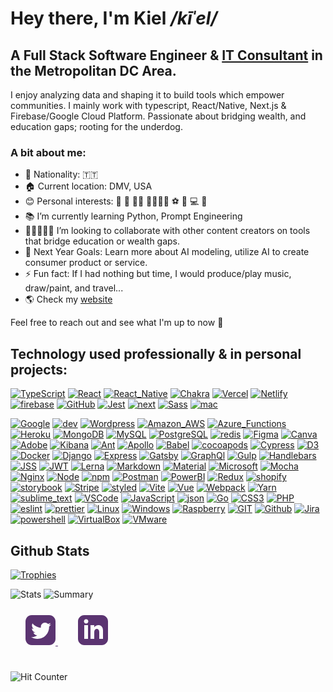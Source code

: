 # Hey there, I'm Kiel _/kīˈel/_ 
## A Full Stack Software Engineer & [IT Consultant](https://tenksolutions.com) in the Metropolitan DC Area.

I enjoy analyzing data and shaping it to build tools which empower communities. I mainly work with typescript, React/Native, Next.js & Firebase/Google Cloud Platform. Passionate about bridging wealth, and education gaps; rooting for the underdog.

### A bit about me:

- 📍 Nationality: 🇹🇹
- 🏠 Current location:  DMV, USA
- 😊 Personal interests: 📿 🖤 ✊🏾 📐🧭🤴🏾 ⚽ 🥊 💻 🛫
- 📚 I’m currently learning Python,  Prompt Engineering 
- 🧑🏾‍🤝‍🧑🏿 I’m looking to collaborate with other content creators on tools that bridge education or wealth gaps.
- 🥅 Next Year Goals: Learn more about AI modeling, utilize AI to create consumer product or service.
- ⚡ Fun fact: If I had nothing but time, I would produce/play music, draw/paint, and travel...
- 🌎 Check my [website](https://kielbyrne.com/)

Feel free to reach out and see what I'm up to now 💬

## Technology used professionally & in personal projects:
[![TypeScript](https://img.shields.io/badge/TypeScript-007ACC?style=for-the-badge&logo=typescript&logoColor=white)](#)
[![React](https://img.shields.io/badge/React-20232A?style=for-the-badge&logo=react&logoColor=61DAFB)](#)
[![React_Native](https://img.shields.io/badge/React_Native-20232A?style=for-the-badge&logo=react&logoColor=61DAFB)](#)
[![Chakra](https://img.shields.io/badge/Chakra--UI-319795?style=for-the-badge&logo=chakra-ui&logoColor=white)](#)
[![Vercel](https://img.shields.io/badge/Vercel-000000?style=for-the-badge&logo=vercel&logoColor=white)](#)
[![Netlify](https://img.shields.io/badge/Netlify-00C7B7?style=for-the-badge&logo=netlify&logoColor=white)](#)
[![firebase](https://img.shields.io/badge/firebase-ffca28?style=for-the-badge&logo=firebase&logoColor=black)](#)
[![GitHub](https://img.shields.io/badge/GitHub%20Pages-222222?style=for-the-badge&logo=GitHub%20Pages&logoColor=white)](#)
[![Jest](https://img.shields.io/badge/Jest-C21325?style=for-the-badge&logo=jest&logoColor=white)](#)
[![next](https://img.shields.io/badge/next.js-000000?style=for-the-badge&logo=nextdotjs&logoColor=white)](#)
[![Sass](https://img.shields.io/badge/Sass-CC6699?style=for-the-badge&logo=sass&logoColor=white)](#)
[![mac](https://img.shields.io/badge/mac%20os-000000?style=for-the-badge&logo=apple&logoColor=white)](#)

[![Google](https://img.shields.io/badge/Google%20Analytics-E37400?style=for-the-badge&logo=google%20analytics&logoColor=white)](#)
[![dev](https://img.shields.io/badge/dev.to-0A0A0A?style=for-the-badge&logo=devdotto&logoColor=white)](#)
[![Wordpress](https://img.shields.io/badge/Wordpress-21759B?style=for-the-badge&logo=wordpress&logoColor=white)](#)
[![Amazon_AWS](https://img.shields.io/badge/Amazon_AWS-FF9900?style=for-the-badge&logo=amazonaws&logoColor=white)](#)
[![Azure_Functions](https://img.shields.io/badge/Azure_Functions-0062AD?style=for-the-badge&logo=azure-functions&logoColor=white)](#)
[![Heroku](https://img.shields.io/badge/Heroku-430098?style=for-the-badge&logo=heroku&logoColor=white)](#)
[![MongoDB](https://img.shields.io/badge/MongoDB-4EA94B?style=for-the-badge&logo=mongodb&logoColor=white)](#)
[![MySQL](https://img.shields.io/badge/MySQL-005C84?style=for-the-badge&logo=mysql&logoColor=white)](#)
[![PostgreSQL](https://img.shields.io/badge/PostgreSQL-316192?style=for-the-badge&logo=postgresql&logoColor=white)](#)
[![redis](https://img.shields.io/badge/redis-%23DD0031.svg?&style=for-the-badge&logo=redis&logoColor=white)](#)
[![Figma](https://img.shields.io/badge/Figma-F24E1E?style=for-the-badge&logo=figma&logoColor=white)](#)
[![Canva](https://img.shields.io/badge/Canva-%2300C4CC.svg?&style=for-the-badge&logo=Canva&logoColor=white)](#)
[![Adobe](https://img.shields.io/badge/Adobe%20Creative%20Cloud-DA1F26?style=for-the-badge&logo=Adobe%20Creative%20Cloud&logoColor=white)](#)
[![Kibana](https://img.shields.io/badge/Kibana-005571?style=for-the-badge&logo=Kibana&logoColor=white)](#)
[![Ant](https://img.shields.io/badge/Ant%20Design-1890FF?style=for-the-badge&logo=antdesign&logoColor=white)](#)
[![Apollo](https://img.shields.io/badge/Apollo%20GraphQL-311C87?&style=for-the-badge&logo=Apollo%20GraphQL&logoColor=white)](#)
[![Babel](https://img.shields.io/badge/Babel-F9DC3E?style=for-the-badge&logo=babel&logoColor=white)](#)
[![cocoapods](https://img.shields.io/badge/cocoapods-FA2A02?style=for-the-badge&logo=cocoapods&logoColor=white)](#)
[![Cypress](https://img.shields.io/badge/Cypress-17202C?style=for-the-badge&logo=cypress&logoColor=white)](#)
[![D3](https://img.shields.io/badge/d3.js-F9A03C?style=for-the-badge&logo=d3.js&logoColor=white)](#)
[![Docker](https://img.shields.io/badge/Docker-2CA5E0?style=for-the-badge&logo=docker&logoColor=white)](#)
[![Django](https://img.shields.io/badge/Django-092E20?style=for-the-badge&logo=django&logoColor=green)](#)
[![Express](https://img.shields.io/badge/Express.js-000000?style=for-the-badge&logo=express&logoColor=white)](#)
[![Gatsby](https://img.shields.io/badge/Gatsby-663399?style=for-the-badge&logo=gatsby&logoColor=white)](#)
[![GraphQl](https://img.shields.io/badge/GraphQl-E10098?style=for-the-badge&logo=graphql&logoColor=white)](#)
[![Gulp](https://img.shields.io/badge/Gulp-CF4647?style=for-the-badge&logo=gulp&logoColor=white)](#)
[![Handlebars](https://img.shields.io/badge/Handlebars.js-f0772b?style=for-the-badge&logo=handlebarsdotjs&logoColor=blackhttps://img.shields.io/badge/Hugo-FF4088?style=for-the-badge&logo=hugo&logoColor=white)](#)
[![JSS](https://img.shields.io/badge/JSS-F7DF1E?style=for-the-badge&logo=JSS&logoColor=white)](#)
[![JWT](https://img.shields.io/badge/JWT-000000?style=for-the-badge&logo=JSON%20web%20tokens&logoColor=white)](#)
[![Lerna](https://img.shields.io/badge/Lerna-3E3E3E?style=for-the-badge&logo=lerna&logoColor=white)](#)
[![Markdown](https://img.shields.io/badge/Markdown-000000?style=for-the-badge&logo=markdown&logoColor=white)](#)
[![Material](https://img.shields.io/badge/Material%20UI-007FFF?style=for-the-badge&logo=mui&logoColor=white)](#)
[![Microsoft](https://img.shields.io/badge/Microsoft-666666?style=for-the-badge&logo=microsoft&logoColor=white)](#)
[![Mocha](https://img.shields.io/badge/Mocha-8D6748?style=for-the-badge&logo=Mocha&logoColor=white)](#)
[![Nginx](https://img.shields.io/badge/Nginx-009639?style=for-the-badge&logo=nginx&logoColor=white)](#)
[![Node](https://img.shields.io/badge/Node.js-339933?style=for-the-badge&logo=nodedotjs&logoColor=white)](#)
[![npm](https://img.shields.io/badge/npm-CB3837?style=for-the-badge&logo=npm&logoColor=white)](#)
[![Postman](https://img.shields.io/badge/Postman-FF6C37?style=for-the-badge&logo=Postman&logoColor=white)](#)
[![PowerBI](https://img.shields.io/badge/PowerBI-F2C811?style=for-the-badge&logo=Power%20BI&logoColor=white)](#)
[![Redux](https://img.shields.io/badge/Redux-593D88?style=for-the-badge&logo=redux&logoColor=white)](#)
[![shopify](https://img.shields.io/badge/shopify-8DB543?style=for-the-badge&logo=Shopify&logoColor=white)](#)
[![storybook](https://img.shields.io/badge/storybook-FF4785?style=for-the-badge&logo=storybook&logoColor=white)](#)
[![Stripe](https://img.shields.io/badge/Stripe-626CD9?style=for-the-badge&logo=Stripe&logoColor=white)](#)
[![styled](https://img.shields.io/badge/styled--components-DB7093?style=for-the-badge&logo=styled-components&logoColor=whitehttps://img.shields.io/badge/ts--node-3178C6?style=for-the-badge&logo=ts-node&logoColor=white)](#)
[![Vite](https://img.shields.io/badge/Vite-B73BFE?style=for-the-badge&logo=vite&logoColor=FFD62E)](#)
[![Vue](https://img.shields.io/badge/Vue.js-35495E?style=for-the-badge&logo=vuedotjs&logoColor=4FC08D)](#)
[![Webpack](https://img.shields.io/badge/Webpack-8DD6F9?style=for-the-badge&logo=Webpack&logoColor=white)](#)
[![Yarn](https://img.shields.io/badge/Yarn-2C8EBB?style=for-the-badge&logo=yarn&logoColor=white)](#)
[![sublime_text](https://img.shields.io/badge/sublime_text-%23575757.svg?&style=for-the-badge&logo=sublime-text&logoColor=important)](#)
[![VSCode](https://img.shields.io/badge/VSCode-0078D4?style=for-the-badge&logo=visual%20studio%20code&logoColor=white)](#)
[![JavaScript](https://img.shields.io/badge/JavaScript-323330?style=for-the-badge&logo=javascript&logoColor=F7DF1E)](#)
[![json](https://img.shields.io/badge/json-5E5C5C?style=for-the-badge&logo=json&logoColor=whitehttps://img.shields.io/badge/HTML5-E34F26?style=for-the-badge&logo=html5&logoColor=white)](#)
[![Go](https://img.shields.io/badge/Go-00ADD8?style=for-the-badge&logo=go&logoColor=white)](#)
[![CSS3](https://img.shields.io/badge/CSS3-1572B6?style=for-the-badge&logo=css3&logoColor=white)](#)
[![PHP](https://img.shields.io/badge/PHP-777BB4?style=for-the-badge&logo=php&logoColor=white)](#)
[![eslint](https://img.shields.io/badge/eslint-3A33D1?style=for-the-badge&logo=eslint&logoColor=white)](#)
[![prettier](https://img.shields.io/badge/prettier-1A2C34?style=for-the-badge&logo=prettier&logoColor=F7BA3E)](#)
[![Linux](https://img.shields.io/badge/Linux-FCC624?style=for-the-badge&logo=linux&logoColor=black)](#)
[![Windows](https://img.shields.io/badge/Windows-0078D6?style=for-the-badge&logo=windows&logoColor=white)](#)
[![Raspberry](https://img.shields.io/badge/Raspberry%20Pi-A22846?style=for-the-badge&logo=Raspberry%20Pi&logoColor=white)](#)
[![GIT](https://img.shields.io/badge/GIT-E44C30?style=for-the-badge&logo=git&logoColor=white)](#)
[![Github](https://img.shields.io/badge/Github%20Actions-282a2e?style=for-the-badge&logo=githubactions&logoColor=367cfe)](#)
[![Jira](https://img.shields.io/badge/Jira-0052CC?style=for-the-badge&logo=Jira&logoColor=white)](#)
[![powershell](https://img.shields.io/badge/powershell-5391FE?style=for-the-badge&logo=powershell&logoColor=white)](#)
[![VirtualBox](https://img.shields.io/badge/VirtualBox-21416b?style=for-the-badge&logo=VirtualBox&logoColor=white)](#)
[![VMware](https://img.shields.io/badge/VMware-231f20?style=for-the-badge&logo=VMware&logoColor=white)](#)

## Github Stats
[![Trophies](https://github-profile-trophy.vercel.app/?username=kiel-h-byrne&theme=onedark)](#)

<img  src="https://github-readme-stats.vercel.app/api?username=kiel-h-byrne&count_private=true&show_icons=true&title_color=5b3471&icon_color=5b3471&text_color=9f9f9f&bg_color=151515" alt="Stats" />
<img  src="https://github-profile-summary-cards.vercel.app/api/cards/profile-details?username=kiel-h-byrne&theme=dark" alt="Summary" />
<!-- ![Top Languages](https://github-readme-stats.vercel.app/api/top-langs/?username=kiel-h-byrne) -->


<div style="padding: 25px 0; color: #5b3471">
    <a href="https://twitter.com/tdotholla" style="padding: 24px; color: inherit">
    <svg xmlns="http://www.w3.org/2000/svg" width="48" height="48" viewBox="0 0 24 24" fill="currentcolor"><path d="M19 0h-14c-2.761 0-5 2.239-5 5v14c0 2.761 2.239 5 5 5h14c2.762 0 5-2.239 5-5v-14c0-2.761-2.238-5-5-5zm-.139 9.237c.209 4.617-3.234 9.765-9.33 9.765-1.854 0-3.579-.543-5.032-1.475 1.742.205 3.48-.278 4.86-1.359-1.437-.027-2.649-.976-3.066-2.28.515.098 1.021.069 1.482-.056-1.579-.317-2.668-1.739-2.633-3.26.442.246.949.394 1.486.411-1.461-.977-1.875-2.907-1.016-4.383 1.619 1.986 4.038 3.293 6.766 3.43-.479-2.053 1.08-4.03 3.199-4.03.943 0 1.797.398 2.395 1.037.748-.147 1.451-.42 2.086-.796-.246.767-.766 1.41-1.443 1.816.664-.08 1.297-.256 1.885-.517-.439.656-.996 1.234-1.639 1.697z"/></svg>
    </a>
     <a href="https://www.linkedin.com/in/kielbyrne/" style="padding: 8px; color: inherit">
    <svg xmlns="http://www.w3.org/2000/svg" width="48" height="48" viewBox="0 0 24 24" fill="currentcolor"><path d="M19 0h-14c-2.761 0-5 2.239-5 5v14c0 2.761 2.239 5 5 5h14c2.762 0 5-2.239 5-5v-14c0-2.761-2.238-5-5-5zm-11 19h-3v-11h3v11zm-1.5-12.268c-.966 0-1.75-.79-1.75-1.764s.784-1.764 1.75-1.764 1.75.79 1.75 1.764-.783 1.764-1.75 1.764zm13.5 12.268h-3v-5.604c0-3.368-4-3.113-4 0v5.604h-3v-11h3v1.765c1.396-2.586 7-2.777 7 2.476v6.759z"/></svg>
    </svg>
    </a>
</div>

![Hit Counter](https://hits.seeyoufarm.com/api/count/incr/badge.svg?url=https%3A%2F%2Fgithub.com%2Fkiel-h-byrne1212%2Fhit-counter)
